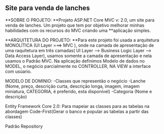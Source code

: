 ## Site para venda de lanches 


**SOBRE O PROJETO:
**Projeto ASP.NET Core MVC v: 2.0, um site para venda de lanches. Um projeto que tem por objetivo melhorar minhas habilidades com os recursos do MVC criando uma **aplicação simples.


**ARQUITETURA DO PROJETO:
**Para este projeto foi usada a arquitetura MONOLÍTICA (UI Layer ===> MVC ), onde na camada de apresentação de uma raquitetura em três camadas( UI Layer --> Business Logic Layer --> Data Access Layer), usamos somente a camada de apresentação e nela usamos o Padrão MVC. Na aplicação definimos Modelo de dados no MODEL, o negócio parcialmente no CONTROLLER, NA VIEW a interface com usúario.


MODELO DE DOMINIO:
-Classes que representão o negócio
-Lanche (Nome, preço, descrição curta, descrição longa, imagem, imagem miniatura, CATEGORIA, é preferido, esta disponível)
-Categoria (Nome e descrição)

Entity Framework Core 2.0: Para mapeiar as classes para as tabelas na abordagem Code-First(Gerar o banco e popular as tabelas a partir das classes)

Padrão Repository
